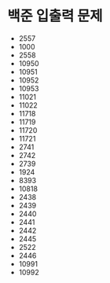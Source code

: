 # 백준 입출력 문제
- 2557
- 1000
- 2558
- 10950
- 10951
- 10952
- 10953
- 11021
- 11022
- 11718
- 11719
- 11720
- 11721
- 2741
- 2742
- 2739
- 1924
- 8393
- 10818
- 2438
- 2439
- 2440
- 2441
- 2442
- 2445
- 2522
- 2446
- 10991
- 10992
